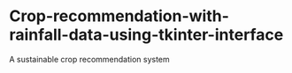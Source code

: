 # Crop-recommendation-with-rainfall-data-using-tkinter-interface
A sustainable crop recommendation system 
